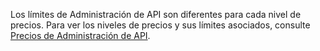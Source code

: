 Los límites de Administración de API son diferentes para cada nivel de precios. Para ver los niveles de precios y sus límites asociados, consulte [Precios de Administración de API](http://azure.microsoft.com/pricing/details/api-management/).

<!---HONumber=July15_HO4-->